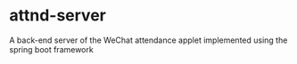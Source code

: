 # attnd-server
A back-end server of the WeChat attendance applet implemented using the spring boot framework
